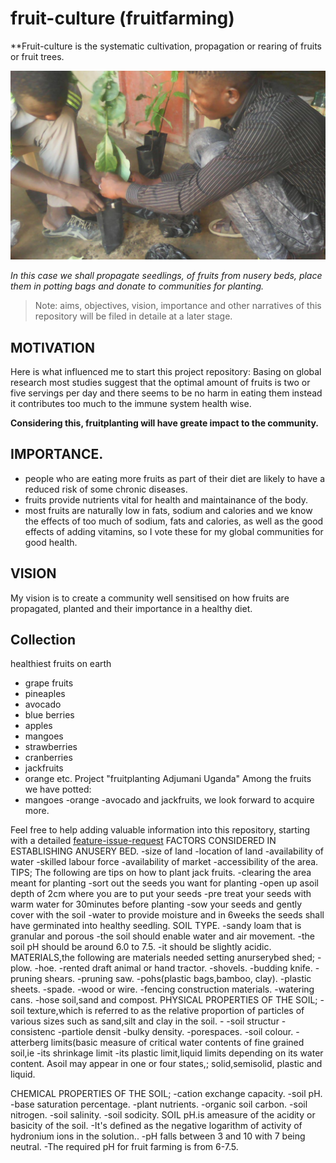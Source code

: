 # fruit-culture (fruitfarming)
**Fruit-culture is the systematic cultivation, propagation or rearing of fruits or fruit trees.

![](/images/fruit-farming-7.jpg)

*In this case we shall propagate seedlings, of fruits from nusery beds, place them in potting bags and donate to communities for planting.*

> Note: aims, objectives, vision, importance and other narratives of this repository will be filed in detaile at a later stage.

## MOTIVATION
Here is what influenced me to start this project repository:
Basing on global research most studies suggest that the optimal amount of fruits is two or five servings per day and there seems to be no harm in eating them instead it contributes too much to the immune system health wise.

**Considering this, fruitplanting will have greate impact to the community.**  


## IMPORTANCE.     
- people who are eating more fruits as part of their diet are likely to have a reduced risk of some chronic diseases.        
- fruits provide nutrients vital for health and maintainance of the body.  
- most fruits are naturally low in fats, sodium and calories and we know the effects of too much of sodium, fats and calories, as well as the good effects of adding vitamins, so I vote these for my global communities for good health.

## VISION
My vision is to create a community well sensitised on how fruits are propagated, planted and their importance in a healthy diet.

## Collection
healthiest fruits on earth
- grape fruits 
- pineaples
- avocado
- blue berries
- apples
- mangoes
- strawberries
- cranberries
- jackfruits
- orange 
etc.
 Project "fruitplanting Adjumani Uganda"
Among the fruits we have potted:
- mangoes 
-orange 
-avocado and jackfruits, 
 we look forward to acquire more.

 Feel free to help adding valuable information into this repository, 
 starting with a detailed [feature-issue-request](https://github.com/chardso/fruit-culture-fruit-farming/issues)
FACTORS CONSIDERED IN ESTABLISHING ANUSERY BED.
  -size of land
  -location of land 
  -availability of water 
  -skilled labour force
  -availability of market
  -accessibility of the area.
   TIPS; The following are tips on how to plant jack fruits.
  -clearing the area meant for planting 
  -sort out the seeds you want for planting 
  -open up asoil depth of 2cm where you are to put your seeds 
  -pre treat your seeds with warm water for 30minutes before planting 
  -sow your seeds and gently cover with the soil 
  -water to provide moisture and in 6weeks the seeds shall have germinated into healthy seedling.
   SOIL TYPE.
  -sandy loam that is granular and porous 
  -the soil should enable water and air movement.
  -the soil pH should be around 6.0 to 7.5.
  -it should be slightly acidic.
   MATERIALS,the following are materials needed setting anurserybed shed;
  -plow. 
  -hoe.
  -rented draft animal or hand tractor.
  -shovels.
  -budding knife.
  -pruning shears.
  -pruning saw.
  -pohs(plastic bags,bamboo, clay).
  -plastic sheets.
  -spade.
  -wood or wire.
  -fencing construction materials.
  -watering cans.
  -hose soil,sand and compost.
   PHYSICAL PROPERTIES OF THE SOIL;
  -soil texture,which is referred to as the relative proportion of particles of various sizes such as sand,silt and clay in the soil.  -
  -soil structur
  -consistenc 
  -partiole densit
  -bulky density.
  -porespaces.
  -soil colour.
  -atterberg limits(basic measure of critical water contents of fine grained soil,ie  -its shrinkage limit  -its plastic limit,liquid limits depending on its water content.  Asoil may appear in one or four states,; solid,semisolid, plastic and liquid.


   CHEMICAL PROPERTIES OF THE SOIL;
   -cation exchange capacity.
   -soil pH.
   -base saturation percentage.
   -plant nutrients.
   -organic soil carbon.
   -soil nitrogen.
   -soil salinity.
   -soil sodicity.
    SOIL pH.is ameasure of the acidity or basicity of the soil. 
   -It's defined as the negative logarithm of activity of hydronium ions in the solution..
   -pH falls between 3 and 10 with 7 being neutral.
   -The required pH for fruit farming is from 6-7.5.
